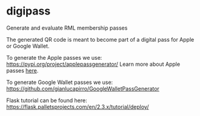 # digipass
Generate and evaluate RML membership passes

The generated QR code is meant to become part of a digital pass for Apple or Google Wallet.

To generate the Apple passes we use: https://pypi.org/project/applepassgenerator/
Learn more about Apple passes [here](https://developer.apple.com/library/archive/documentation/UserExperience/Conceptual/PassKit_PG/YourFirst.html#//apple_ref/doc/uid/TP40012195-CH2-SW1).

To generate Google Wallet passes we use: https://github.com/gianlucapirro/GoogleWalletPassGenerator

Flask tutorial can be found here: https://flask.palletsprojects.com/en/2.3.x/tutorial/deploy/
